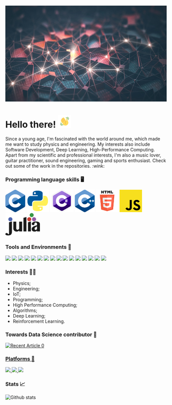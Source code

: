 <p align="center">
  <img src="GitHubBackground.jpg" height="300px" width="1000px">
</p>

# Hello there!  <img src="waving.gif" width="40px">

<p>
Since a young age, I'm fascinated with the world around me, which made me want to study physics and engineering. My interests also include Software Development, Deep Learning, High-Performance Computing. Apart from my scientific and professional interests, I'm also a music lover, guitar practitioner, sound engineering, gaming and sports enthusiast. Check out some of the work in the repositories. :wink:
</p>

### Programming language skills :desktop_computer: 
<code><img height="70" src="c_logo.png"></code>
<code><img height="70" src="python_logo.png"></code>
<code><img height="70" src="csharp.png"></code>
<code><img height="70" src="cpp_logo.png"></code>
<code><img height="70" src="html.png"></code>
<code><img height="70" src="javascript.png"></code>
<code><img height="70" src="julia_logo.png"></code>

### Tools and Environments 🔧
<p>
<img src="https://img.shields.io/badge/OS-Windows-blue?logo=Windows">
<img src="https://img.shields.io/badge/OS-Linux-orange?logo=Linux">
<img src="https://img.shields.io/badge/Editor-VSCode-blue?logo=Visual%20Studio%20Code">
<img src="https://img.shields.io/badge/Editor-Sublime%20Text-orange?logo=Sublime-Text">
<img src="https://img.shields.io/badge/Editor-Atom-whitegreen?logo=Atom">
<img src="https://img.shields.io/badge/IDE-Visual%20Studio-purple?logo=Visual%20Studio">
<img src="https://img.shields.io/badge/IDE-PyCharm-green?logo=PyCharm">
<img src="https://img.shields.io/badge/Game%20Engine%20Development-Unity-white?logo=Unity">
<img src="https://img.shields.io/badge/Cloud-Azure-blue?logo=Microsoft%20Azure">
<img src="https://img.shields.io/badge/API-CUDA-green?logo=Nvidia">
<img src="https://img.shields.io/badge/Library-Dask-orange">
<img src="https://img.shields.io/badge/Library-OpenCV-blue?logo=OpenCV">
<img src="https://img.shields.io/badge/Compiler-Numba-blue?logo=Numba">
<img src="https://img.shields.io/badge/Framework-Keras-red?logo=Keras">
<img src="https://img.shields.io/badge/Library-Tensorflow-orange?logo=Tensorflow">
<img src="https://img.shields.io/badge/Framework-Pytorch-purple?logo=Pytorch">
</a>
</p>

### Interests 👨‍💻
- Physics;
- Engineering;
- IoT;
- Programming;
- High Performance Computing;
- Algorithms;
- Deep Learning;
- Reinforcement Learning.

### Towards Data Science contributor 📘
 <a target="_blank" href="https://github-readme-medium-recent-article.vercel.app/medium/@ta.amfp/0"><img src="https://github-readme-medium-recent-article.vercel.app/medium/@ta.amfp/0" alt="Recent Article 0"> 


### Platforms 👨‍
<p>
<a href="https://www.linkedin.com/in/tiago-martins-9ba0a9154/">
<img src="https://img.shields.io/badge/Linkedin-Tiago%20Martins-blue?logo=Linkedin">
<a href="https://twitter.com/taamfp">
<img src="https://img.shields.io/badge/Twitter-taamfp-blue?logo=Twitter">
<a href="https://www.kaggle.com/ta97fp">
<img src="https://img.shields.io/badge/Kaggle-ta.am97fp-white?logo=kaggle">
</a>
</p>
  
### Stats 📈
![Github stats](https://github-readme-stats.vercel.app/api?username=taamfp&show_icons=true&theme=tokyonight)


<!--
**taamfp/taamfp** is a ✨ _special_ ✨ repository because its `README.md` (this file) appears on your GitHub profile. 
-->

